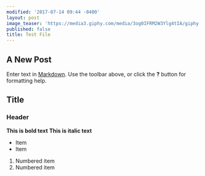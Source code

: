 ```yaml
---
modified: '2017-07-14 09:44 -0400'
layout: post
image_teaser: 'https://media3.giphy.com/media/3og0IFRM2W3Ylg4tIA/giphy.gif'
published: false
title: Test File
---
```

## A New Post

Enter text in [Markdown](http://daringfireball.net/projects/markdown/). Use the toolbar above, or click the **?** button for formatting help.

## Title

### Header

****This is bold text****  __This is italic text__ 

- Item
- Item

1. Numbered item
2. Numbered item



